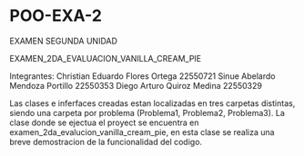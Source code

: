 # POO-EXA-2
EXAMEN SEGUNDA UNIDAD

EXAMEN_2DA_EVALUACION_VANILLA_CREAM_PIE 

Integrantes: 
Christian Eduardo Flores Ortega 22550721 
Sinue Abelardo Mendoza Portillo 22550353 
Diego Arturo Quiroz Medina 22550329

Las clases e inferfaces creadas estan localizadas en tres carpetas distintas, siendo una carpeta por problema (Problema1, Problema2, Problema3).
La clase donde se ejectua el proyect se encuentra en examen_2da_evalucion_vanilla_cream_pie, en esta clase se realiza una breve demostracion de la funcionalidad del codigo.
